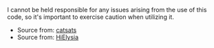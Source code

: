 I cannot be held responsible for any issues arising from the use of this code, so it's important to exercise caution when utilizing it.
- Source from: [catsats](https://github.com/catsats)
- Source from: [HiElysia](https://github.com/HiElysia)
